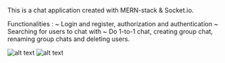 This is a chat application created with MERN-stack & Socket.io. 

Functionalities : 
  ~ Login and register, authorization and authentication
  ~ Searching for users to chat with
  ~ Do 1-to-1 chat, creating group chat, renaming group chats and deleting users.
 

![alt text](https://i.ibb.co/YDh9D9y/Screenshot-2023-03-27-at-8-09-54-PM.png)
![alt text](https://i.ibb.co/Ms2t3zX/Screenshot-2023-03-27-at-8-15-14-PM.png)
